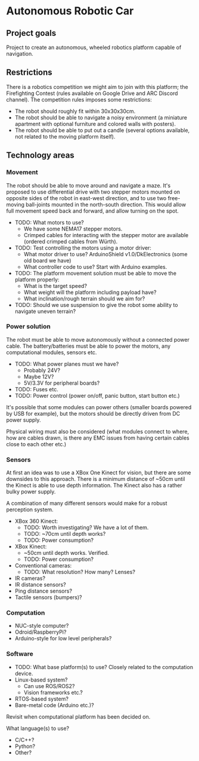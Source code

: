 # Autonomous Robotic Car

## Project goals

Project to create an autonomous, wheeled robotics platform capable of navigation.

## Restrictions

There is a robotics competition we might aim to join with this platform; the Firefighting Contest (rules available on Google Drive and ARC Discord channel). The competition rules imposes some restrictions:

* The robot should roughly fit within 30x30x30cm.
* The robot should be able to navigate a noisy environment (a miniature apartment with optional furniture and colored walls with posters).
* The robot should be able to put out a candle (several options available, not related to the moving platform itself).

## Technology areas

### Movement

The robot should be able to move around and navigate a maze. It's proposed to use differential drive with two stepper motors mounted on opposite sides of the robot in east-west direction, and to use two free-moving ball-joints mounted in the north-south direction. This would allow full movement speed back and forward, and allow turning on the spot.

* TODO: What motors to use?
    - We have some NEMA17 stepper motors.
    - Crimped cables for interacting with the stepper motor are available (ordered crimped cables from Würth).
* TODO: Test controlling the motors using a motor driver:
    - What motor driver to use? ArduinoShield v1.0/DkElectronics (some old board we have)
    - What controller code to use? Start with Arduino examples.
* TODO: The platform movement solution must be able to move the platform properly:
    - What is the target speed?
    - What weight will the platform including payload have?
    - What inclination/rough terrain should we aim for?
* TODO: Should we use suspension to give the robot some ability to navigate uneven terrain?

### Power solution

The robot must be able to move autonomously without a connected power cable. The battery/batteries must be able to power the motors, any computational modules, sensors etc.

* TODO: What power planes must we have?
    - Probably 24V?
    - Maybe 12V?
    - 5V/3.3V for peripheral boards?
* TODO: Fuses etc.
* TODO: Power control (power on/off, panic button, start button etc.)

It's possible that some modules can power others (smaller boards powered by USB for example), but the motors should be directly driven from DC power supply.

Physical wiring must also be considered (what modules connect to where, how are cables drawn, is there any EMC issues from having certain cables close to each other etc.)

### Sensors

At first an idea was to use a XBox One Kinect for vision, but there are some downsides to this approach. There is a minimum distance of ~50cm until the Kinect is able to use depth information. The Kinect also has a rather bulky power supply.

A combination of many different sensors would make for a robust perception system.

* XBox 360 Kinect:
    - TODO: Worth investigating? We have a lot of them.
    - TODO: ~70cm until depth works?
    - TODO: Power consumption?
* XBox Kinect:
    - ~50cm until depth works. Verified.
    - TODO: Power consumption?
* Conventional cameras:
    - TODO: What resolution? How many? Lenses?
* IR cameras?
* IR distance sensors?
* Ping distance sensors?
* Tactile sensors (bumpers)?

### Computation

* NUC-style computer?
* Odroid/RaspberryPi?
* Arduino-style for low level peripherals?

### Software

* TODO: What base platform(s) to use? Closely related to the computation device.
* Linux-based system?
    - Can use ROS/ROS2?
    - Vision frameworks etc.?
* RTOS-based system?
* Bare-metal code (Arduino etc.)?

Revisit when computational platform has been decided on.

What language(s) to use?

* C/C++?
* Python?
* Other?



